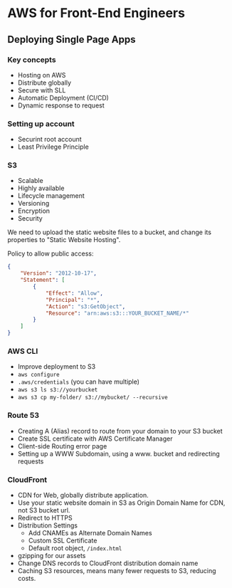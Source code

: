# AWS for Front-End Engineers

## Deploying Single Page Apps

### Key concepts

* Hosting on AWS
* Distribute globally
* Secure with SLL
* Automatic Deployment (CI/CD)
* Dynamic response to request

### Setting up account

* Securint root account
* Least Privilege Principle

### S3

* Scalable
* Highly available
* Lifecycle management
* Versioning
* Encryption
* Security

We need to upload the static website files to a bucket, and change its properties to "Static Website Hosting".

Policy to allow public access:
```json
{
	"Version": "2012-10-17",
	"Statement": [
		{
			"Effect": "Allow",
			"Principal": "*",
			"Action": "s3:GetObject",
			"Resource": "arn:aws:s3:::YOUR_BUCKET_NAME/*"
		}
	]
}
```

### AWS CLI

* Improve deployment to S3
* `aws configure`
* `.aws/credentials` (you can have multiple)
* `aws s3 ls s3://yourbucket`
* `aws s3 cp my-folder/ s3://mybucket/ --recursive`

### Route 53

* Creating A (Alias) record to route from your domain to your S3 bucket
* Create SSL certificate with AWS Certificate Manager
* Client-side Routing error page
* Setting up a WWW Subdomain, using a www. bucket and redirecting requests

### CloudFront

* CDN for Web, globally distribute application.
* Use your static website domain in S3 as Origin Domain Name for CDN, not S3 bucket url.
* Redirect to HTTPS
* Distribution Settings
	* Add CNAMEs as Alternate Domain Names
	* Custom SSL Certificate
	* Default root object, `/index.html`
* gzipping for our assets
* Change DNS records to CloudFront distribution domain name
* Caching S3 resources, means many fewer requests to S3, reducing costs.


















